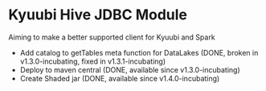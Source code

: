 # Kyuubi Hive JDBC Module


Aiming to make a better supported client for Kyuubi and Spark

- Add catalog to getTables meta function for DataLakes (DONE, broken in v1.3.0-incubating, fixed in v1.3.1-incubating)
- Deploy to maven central (DONE, available since v1.3.0-incubating)
- Create Shaded jar (DONE, available since v1.4.0-incubating)
